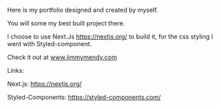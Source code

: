 Here is my portfolio designed and created by myself.

You will some my best built project there.

I choose to use Next.Js https://nextjs.org/ to build it, for the css styling I went with Styled-component.

Check it out at www.jimmymendy.com

Links:

Next.js:
https://nextjs.org/

Styled-Components:
https://styled-components.com/
